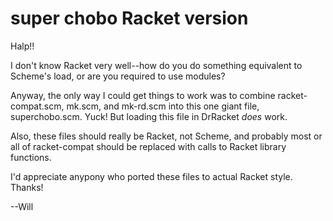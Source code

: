 super chobo Racket version
===================================

Halp!!

I don't know Racket very well--how do you do something equivalent to
Scheme's load, or are you required to use modules?

Anyway, the only way I could get things to work was to combine
racket-compat.scm, mk.scm, and mk-rd.scm into this one giant file,
superchobo.scm.  Yuck!  But loading this file in DrRacket *does* work.

Also, these files should really be Racket, not Scheme, and probably
most or all of racket-compat should be replaced with calls to Racket
library functions.

I'd appreciate anypony who ported these files to actual Racket style.  Thanks!

--Will
